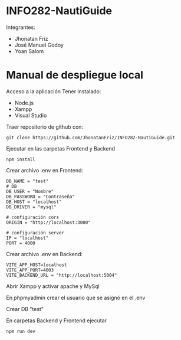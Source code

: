 # INFO282-NautiGuide

Integrantes:
  - Jhonatan Friz
  - José Manuel Godoy
  - Yoan Salom

# Manual de despliegue local

Acceso a la aplicación
Tener instalado:
* Node.js
* Xampp
* Visual Studio

Traer repositorio de github con:
```
git clone https://github.com/JhonatanFriz/INFO282-NautiGuide.git
```
Ejecutar en las carpetas Frontend y Backend
```
npm install
```

Crear archivo .env en Frontend:
```
DB_NAME = "test"
# DB
DB_USER = "Nombre"
DB_PASSWORD = "Contraseña" 
DB_HOST = "localhost"
DB_DRIVER = "mysql"

# configuración cors 
ORIGIN = "http://localhost:3000"

# configuración server 
IP = "localhost"
PORT = 4000
```

Crear archivo .env en Backend:
```
VITE_APP_HOST=localhost
VITE_APP_PORT=4003
VITE_BACKEND_URL = "http://localhost:5004"
```
Abrir Xampp y activar apache y MySql

En phpmyadmin crear el usuario que se asignó en el .env

Crear DB "test"

En carpetas Backend y Frontend ejecutar
```
npm run dev
```
